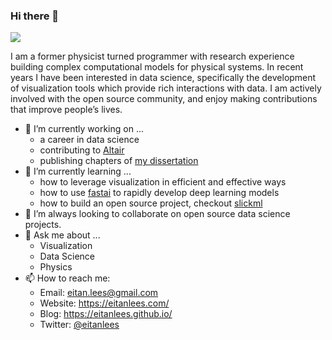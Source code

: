 ### Hi there 👋

![](https://eitanlees.com/img/eitan_banner.jpg)

I am a former physicist turned programmer with research experience building complex computational models for physical systems. In recent years I have been interested in data science, specifically the development of visualization tools which provide rich interactions with data. I am actively involved with the open source community, and enjoy making contributions that improve people’s lives.

- 🔭 I’m currently working on ... 
  - a career in data science
  - contributing to [Altair](https://github.com/altair-viz/altair)
  - publishing chapters of [my dissertation](https://eitanlees.com/eitan-lees-dissertation.pdf)
- 🌱 I’m currently learning ...
  - how to leverage visualization in efficient and effective ways
  - how to use [fastai](https://www.fast.ai/) to rapidly develop deep learning models
  - how to build an open source project, checkout [slickml](https://github.com/slickml/slick-ml)
- 👯 I’m always looking to collaborate on open source data science projects.
- 💬 Ask me about ...
  - Visualization
  - Data Science
  - Physics
- 📫 How to reach me:
  - Email: eitan.lees@gmail.com
  - Website: https://eitanlees.com/
  - Blog: https://eitanlees.github.io/
  - Twitter: [@eitanlees](https://twitter.com/eitanlees)

<!--
**eitanlees/eitanlees** is a ✨ _special_ ✨ repository because its `README.md` (this file) appears on your GitHub profile.

Here are some ideas to get you started:

- 🔭 I’m currently working on ...
- 🌱 I’m currently learning ...
- 👯 I’m looking to collaborate on ...
- 🤔 I’m looking for help with ...
- 💬 Ask me about ...
- 📫 How to reach me: ...
- 😄 Pronouns: ...
- ⚡ Fun fact: ...
-->
